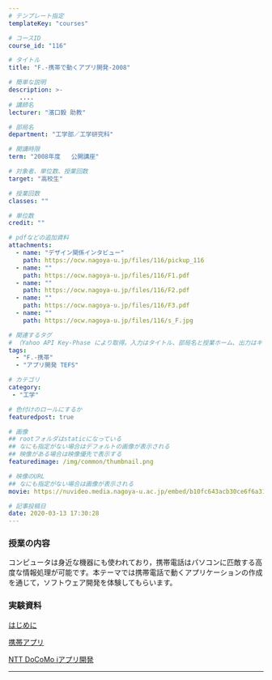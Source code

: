 ```yaml
---
# テンプレート指定
templateKey: "courses"

# コースID
course_id: "116"

# タイトル
title: "F.-携帯で動くアプリ開発-2008"

# 簡単な説明
description: >-
   ....
# 講師名
lecturer: "濱口毅 助教"

# 部局名
department: "工学部／工学研究科"

# 開講時限
term: "2008年度	公開講座"

# 対象者、単位数、授業回数
target: "高校生"

# 授業回数
classes: ""

# 単位数
credit: ""

# pdfなどの追加資料
attachments:
  - name: "デザイン関係インタビュー" 
    path: https://ocw.nagoya-u.jp/files/116/pickup_116
  - name: "" 
    path: https://ocw.nagoya-u.jp/files/116/F1.pdf
  - name: "" 
    path: https://ocw.nagoya-u.jp/files/116/F2.pdf
  - name: "" 
    path: https://ocw.nagoya-u.jp/files/116/F3.pdf
  - name: "" 
    path: https://ocw.nagoya-u.jp/files/116/s_F.jpg

# 関連するタグ
# （Yahoo API Key-Phase により取得。入力はタイトル、部局名と授業ホーム、出力はキーフレーズ（tags））
tags:
  - "F.-携帯"
  - "アプリ開発 TEFS"

# カテゴリ
category:
 - "工学"

# 色付けのロールにするか
featuredpost: true

# 画像
## rootフォルダはstaticになっている
## なにも指定がない場合はデフォルトの画像が表示される
## 映像がある場合は映像優先で表示する
featuredimage: /img/common/thumbnail.png

# 映像のURL
## なにも指定がない場合は画像が表示される
movie: https://nuvideo.media.nagoya-u.ac.jp/embed/b10fc643acb30ce6f6a311a23446b48696813577

# 記事投稿日
date: 2020-03-13 17:30:28
---
```


### 授業の内容

コンピュータは身近な機器にも使われており，携帯電話はパソコンに匹敵する高度な情報処理が可能です。本テーマでは携帯電話で動くアプリケーションの作成を通じて，ソフトウェア開発を体験してもらいます。














### 実験資料



[はじめに](https://ocw.nagoya-u.jp/files/116/F1.pdf) 



[携帯アプリ](https://ocw.nagoya-u.jp/files/116/F2.pdf) 



[NTT DoCoMo iアプリ開発](https://ocw.nagoya-u.jp/files/116/F3.pdf) 











-----